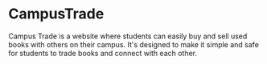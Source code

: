# CampusTrade
Campus Trade is a website where students can easily buy and sell used books with others on their campus. It's designed to make it simple and safe for students to trade books  and connect with each other.
